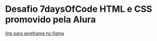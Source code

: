 # Desafio 7daysOfCode HTML e CSS promovido pela Alura

[link para wireframe no figma](https://www.figma.com/file/mm3MLozvUDGhDRTxSLlGL5/7daysOfCode-HTML-CSS?node-id=0%3A1)
